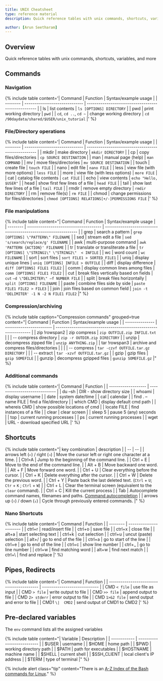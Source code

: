 ```yaml
---
title: UNIX Cheatsheet
type: reference material
description: Quick reference tables with unix commands, shortcuts, variables, and more

author: [Arun Seetharam]
---
```


## Overview

Quick reference tables with unix commands, shortcuts, variables, and more

## Commands

<div class="process-list ul" markdown="1">

### Navigation

{% include table content='| Command | Function                       | Syntax/example usage                                 |
| -------- | ------------------------------ | ---------------------------------------------------- |
|  ls      | list contents                   | `ls [OPTIONS] DIRECTORY`  |
|  pwd     | print working directory         | `pwd`                                                 |
| `cd`, `cd ..`, `cd ~` | change working directory | `cd /90daydata/shared/$USER/unix_tutorial` |' %}

### File/Directory operations

{% include table content='| Command | Function                       | Syntax/example usage                                 |
| -------- | ------------------------------ | ---------------------------------------------------- |
|  mkdir   | make directory                 | `mkdir DIRECTORY`      |
|  cp      | copy files/directories         | `cp SOURCE DESTINATION` |
|  man     | manual page (help)             | `man COMMAND`          |
|  mv      | move files/directories         | `mv SOURCE DESTINATION` |
|  touch   | create file                    | `touch FILE`           |
|  nano    | edit file                      | `nano FILE`            |
|  less    | view file (with more options)  | `less FILE`            |
|  more    | view file (with less options)  | `more FILE`            |
|  cat     | catalog file contents          | `cat FILE`             |
|  echo    | view contents                  | `echo "Hello, $USER"`  |
|  head    | show first few lines of a file | `head FILE`            |
|  tail    | show last few lines of a file  | `tail FILE`            |
|  rmdir   | remove empty directory         | `rmdir DIRECTORY`      |
|  rm      | remove file(s)                 | `rm FILE`              |
|  chmod   | change permissions for files/directories | `chmod [OPTIONS] RELATIONS[+/-]PERMISSIONS FILE` |' %}

### File manipulations

{% include table content="| Command | Function                               | Syntax/example usage                                             |
| -------- | -------------------------------------- | ---------------------------------------------------------------- |
|  grep    | search a pattern                       | `grep [OPTIONS] \"PATTERN\" FILENAME`   |
|  sed     | stream edit a file                     | `sed 's/search/replace/g' FILENAME`   |
|  awk     | multi-purpose command                  | `awk 'PATTERN {ACTION}' FILENAME`     |
|  tr      | translate or transliterate a file      | `tr [OPTIONS] \"STRING1\" \"STRING2\"  < INFILE` |
|  wc      | word count                             | `wc FILENAME`                         |
|  sort    | sort files                             | `sort FILE1 > SORTED_FILE1`                  |
|  uniq    | display unique lines                   | `uniq [OPTIONS] INFILE > OUTFILE`            |
|  diff    | display difference                     | `diff [OPTIONS] FILE1 FILE2`          |
|  comm    | display common lines among files       | `comm [OPTIONS] FILE1 FILE2`          |
|  cut     | break files vertically based on fields | `cut` `–d \"DELIMITER\" –f NUMBER FILE`        |
|  split   | break files horizontally               | `split [OPTIONS] FILENAME`            |
|  paste   | combine files side by side             | `paste FILE1 FILE2 > FILE3`                  |
|  join    | join files based on common field       | `join -t 'DELIMITER' -1 N -2 N FILE1 FILE2` |" %}

### Compression/archiving

{% include table caption="Compression commands" grouped=true content="| Command  | Function                 | Syntax/example usage                                              |
| --------------- | ------------------------ | ----------------------------------------------------------------- |
| zip !rowspan2   | zip compress              | `zip OUTFILE.zip INFILE.txt`           |
|                 |   -- compress directory              | `zip -r OUTDIR.zip DIRECTORY`        |
|  unzip          | decompress zipped file   | `unzip ANYTHING.zip`                   |
| tar !rowspan3   | archive and compress files/directories |                                                     |
|                 |   -- compress               | `tar -czvf OUTFILE.tar.gz DIRECTORY` |
|                 |   -- extract                | `tar -xzvf OUTFILE.tar.gz`           |
|  gzip           | gzip files               | `gzip SOMEFILE`                        |
|  gunzip         | decompress gzipped files | `gunzip SOMEFILE.gz`                   |" %}

</div>



### Additional commands

{% include table content='| Command             | Function                       |
| ------------------- | ------------------------------ |
|  du –sh             | DIR - show directory size      |
|  whoami             | display username               |
|  date               | system date/time               |
|  cal                | calendar                       |
|  find . –name FILE  | find a file/directory          |
|  which CMD          | display default cmd path       |
|  whereis CMD        | show possible locations of cmd |
|  locate FILE        | find instances of a file       |
|  clear              | clear screen                   |
|  sleep 5            | pause 5 (any) seconds          |
|  top                | current running processes      |
|  ps                 | current running processes      |
|  wget               | URL - download specified URL   |' %}

## Shortcuts

{% include table content="| key combination | description |
| --               | --           |
| arrows left (`←`) / right (`→`) | Move the cursor left or right one character at a time. |
|  Ctrl` + `A     | Jump to the beginning of the command line. |
|  Ctrl + E     | Move to the end of the command line.       |
|  Alt + B      | Move backward one word.                    |
|  Alt + F      | Move forward one word.                     |
|  Ctrl + U     | Clear everything before the cursor.        |
|  Ctrl + K     | Delete everything after the cursor.        |
|  Ctrl + W     | Delete the previous word.                  |
|  Ctrl + Y     | Paste back the last deleted text. (`Ctrl` + `U`; `Ctr` + `K` ; `Ctrl` + `W`) |
|  Ctrl + L     | Clear the terminal screen (equivalent to the `clear` command). |
|  Ctrl + C     | Kill the current process                   |
|  Tab          | Autocomplete command names, filenames and paths. [Command autocompletion](./commands/autocompletion) |
| arrows up (`↑`) / down (`↓`) | Cycle through previously entered commands. |" %}

### Nano Shortcuts

{% include table content='| Command | Function                |
| -------- | ----------------------- |
|  ctrl+r  | read/insert file        |
|  ctrl+o  | save file               |
|  ctrl+x  | close file              |
|  alt+a   | start selecting text    |
|  ctrl+k  | cut selection           |
|  ctrl+u  | uncut (paste) selection |
|  alt+/   | go to end of the file   |
|  ctrl+a  | go to start of the line |
|  ctrl+e  | go to end of the line   |
|  ctrl+c  | show line number        |
|  ctrl+_  | go to line number       |
|  ctrl+w  | find matching word      |
|  alt+w   | find next match         |
|  ctrl+\  | find and replace        |' %}

## Pipes, Redirects

{% include table content='| Command                                    | Function                      |
| ------------------------------------------ | ----------------------------- |
| CMD `< file`    | use file as input             |
| CMD `> file`    | write output to file          |
| CMD `>> file`   | append output to file         |
| CMD `2> stderr` | error output to file          |
| CMD `1>&2 file` | send output and error to file |
| CMD1 `\|  CMD2` | send output of CMD1 to CMD2   |' %}

## Pre-declared variables

The `env` command lists all the assigned variables

{% include table content="| Variable     | Description                  |
| ------------ | ---------------------------  |
|  $USER        | username                    |
|  $HOME        | home path                   |
|  $PWD         | working directory path      |
|  $PATH        | path for executables        |
|  $HOSTNAME    | machine name                |
|  $SHELL       | current shell               |
|  $SSH_CLIENT  | local client's IP address   |
|  $TERM        | type of terminal            |" %}



{% include alert class="tip" content="There is an [A-Z Index of the Bash commands for Linux](http://ss64.com/bash/index.html)." %}
